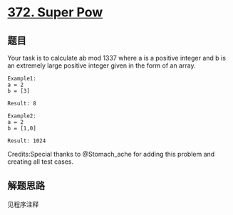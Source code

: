 # [372. Super Pow](https://leetcode.com/problems/super-pow/)

## 题目

Your task is to calculate ab mod 1337 where a is a positive integer and b is an extremely large positive integer given in the form of an array.

```text
Example1:
a = 2
b = [3]

Result: 8

Example2:
a = 2
b = [1,0]

Result: 1024
```

Credits:Special thanks to @Stomach_ache for adding this problem and creating all test cases.

## 解题思路

见程序注释
